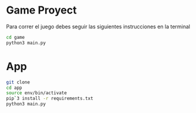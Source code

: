 # Game Proyect
Para correr el juego debes seguir las siguientes instrucciones en la terminal

```sh
cd game 
python3 main.py
```

# App

```sh
git clone 
cd app
source env/bin/activate
pip`3 install -r requirements.txt
python3 main.py
```